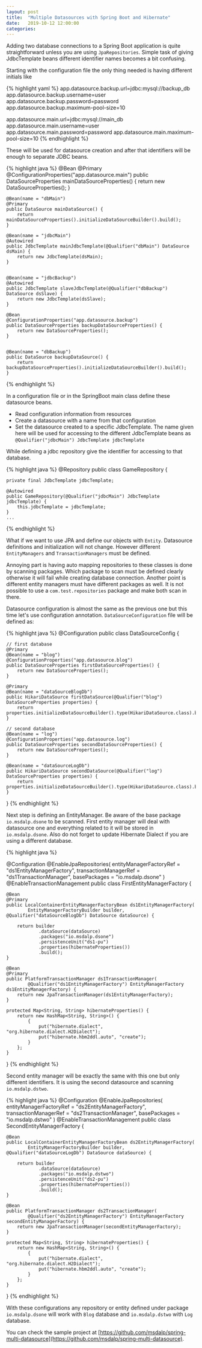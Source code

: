 ```yaml
---
layout: post
title:  "Multiple Datasources with Spring Boot and Hibernate"
date:   2019-10-12 12:00:00
categories:
---
```


Adding two database connections to a Spring Boot application is quite straightforward unless you are using `JpaRepositories`. Simple task of  giving JdbcTemplate beans different identifier names becomes a bit confusing.

Starting with the configuration file the only thing needed is having different initials like 

{% highlight yaml %}
app.datasource.backup.url=jdbc:mysql://backup_db
app.datasource.backup.username=user
app.datasource.backup.password=password
app.datasource.backup.maximum-pool-size=10

app.datasource.main.url=jdbc:mysql://main_db
app.datasource.main.username=user
app.datasource.main.password=password
app.datasource.main.maximum-pool-size=10
{% endhighlight %}

These will be used for datasource creation and after that identifiers will be enough to separate JDBC beans.

{% highlight java %}
    @Bean
    @Primary
    @ConfigurationProperties("app.datasource.main")
    public DataSourceProperties mainDataSourceProperties() {
        return new DataSourceProperties();
    }

    @Bean(name = "dbMain")
    @Primary
    public DataSource mainDataSource() {
        return mainDataSourceProperties().initializeDataSourceBuilder().build();
    }

    @Bean(name = "jdbcMain")
    @Autowired
    public JdbcTemplate mainJdbcTemplate(@Qualifier("dbMain") DataSource dsMain) {
        return new JdbcTemplate(dsMain);
    }


    @Bean(name = "jdbcBackup")
    @Autowired
    public JdbcTemplate slaveJdbcTemplate(@Qualifier("dbBackup") DataSource dsSlave) {
        return new JdbcTemplate(dsSlave);
    }

    @Bean
    @ConfigurationProperties("app.datasource.backup")
    public DataSourceProperties backupDataSourceProperties() {
        return new DataSourceProperties();
    }


    @Bean(name = "dbBackup")
    public DataSource backupDataSource() {
        return backupDataSourceProperties().initializeDataSourceBuilder().build();
    }
{% endhighlight %}

In a configuration file or in the SpringBoot main class define these datasource beans. 
* Read configuration information from resources
* Create a datasource with a name from that configuration
* Set the datasource created to a specific JdbcTemplate. The name given here will be used for accessing to the different JdbcTemplate beans as `@Qualifier("jdbcMain") JdbcTemplate jdbcTemplate`

While defining a jdbc repository give the identifier for accessing to that database. 

{% highlight java %}
@Repository
public class GameRepository {

    private final JdbcTemplate jdbcTemplate;

    @Autowired
    public GameRepository(@Qualifier("jdbcMain") JdbcTemplate jdbcTemplate) {
        this.jdbcTemplate = jdbcTemplate;
    }
    ...
{% endhighlight %}

What if we want to use JPA and define our objects with `Entity`. Datasource definitions and initialization will not change. However different `EntityManagers` and `TransactionManagers` must be defined. 

Annoying part is having auto mapping repositories to these classes is done by scanning packages. Which package to scan must be defined clearly otherwise it will fail while creating database connection. Another point is  different entity managers must have different packages as well. It is not possible to use a `com.test.repositories` package and make both scan in there. 

Datasource configuration is almost the same as the previous one but this time let's use configuration annotation. `DataSourceConfiguration` file will be defined as: 

{% highlight java %}
@Configuration
public class DataSourceConfig {

    // first database
    @Primary
    @Bean(name = "blog")
    @ConfigurationProperties("app.datasource.blog")
    public DataSourceProperties firstDataSourceProperties() {
        return new DataSourceProperties();
    }

    @Primary
    @Bean(name = "dataSourceBlogDb")
    public HikariDataSource firstDataSource(@Qualifier("blog") DataSourceProperties properties) {
        return properties.initializeDataSourceBuilder().type(HikariDataSource.class).build();
    }

    // second database
    @Bean(name = "log")
    @ConfigurationProperties("app.datasource.log")
    public DataSourceProperties secondDataSourceProperties() {
        return new DataSourceProperties();
    }

    @Bean(name = "dataSourceLogDb")
    public HikariDataSource secondDataSource(@Qualifier("log") DataSourceProperties properties) {
        return properties.initializeDataSourceBuilder().type(HikariDataSource.class).build();
    }
}
{% endhighlight %}

Next step is defining an EntityManager. Be aware of the base package `io.msdalp.dsone` to be scanned. First entity manager will deal with datasource one and everything related to it will be stored in `io.msdalp.dsone`. Also do not forget to update Hibernate Dialect if you are using a different database. 

{% highlight java %}

@Configuration
@EnableJpaRepositories(
        entityManagerFactoryRef = "ds1EntityManagerFactory",
        transactionManagerRef = "ds1TransactionManager",
        basePackages = "io.msdalp.dsone"
)
@EnableTransactionManagement
public class FirstEntityManagerFactory {

    @Bean
    @Primary
    public LocalContainerEntityManagerFactoryBean ds1EntityManagerFactory(
            EntityManagerFactoryBuilder builder, @Qualifier("dataSourceBlogDb") DataSource dataSource) {

        return builder
                .dataSource(dataSource)
                .packages("io.msdalp.dsone")
                .persistenceUnit("ds1-pu")
                .properties(hibernateProperties())
                .build();
    }

    @Bean
    @Primary
    public PlatformTransactionManager ds1TransactionManager(
            @Qualifier("ds1EntityManagerFactory") EntityManagerFactory ds1EntityManagerFactory) {
        return new JpaTransactionManager(ds1EntityManagerFactory);
    }

    protected Map<String, String> hibernateProperties() {
        return new HashMap<String, String>() {
            {
                put("hibernate.dialect", "org.hibernate.dialect.H2Dialect");
                put("hibernate.hbm2ddl.auto", "create");
            }
        };
    }
}
{% endhighlight %}

Second entity manager will be exactly the same with this one but only different identifiers. It is using the second datasource and scanning `io.msdalp.dstwo`.

{% highlight java %}
@Configuration
@EnableJpaRepositories(
        entityManagerFactoryRef = "ds2EntityManagerFactory",
        transactionManagerRef = "ds2TransactionManager",
        basePackages = "io.msdalp.dstwo"
)
@EnableTransactionManagement
public class SecondEntityManagerFactory {

    @Bean
    public LocalContainerEntityManagerFactoryBean ds2EntityManagerFactory(
            EntityManagerFactoryBuilder builder, @Qualifier("dataSourceLogDb") DataSource dataSource) {

        return builder
                .dataSource(dataSource)
                .packages("io.msdalp.dstwo")
                .persistenceUnit("ds2-pu")
                .properties(hibernateProperties())
                .build();
    }

    @Bean
    public PlatformTransactionManager ds2TransactionManager(
            @Qualifier("ds2EntityManagerFactory") EntityManagerFactory secondEntityManagerFactory) {
        return new JpaTransactionManager(secondEntityManagerFactory);
    }

    protected Map<String, String> hibernateProperties() {
        return new HashMap<String, String>() {
            {
                put("hibernate.dialect", "org.hibernate.dialect.H2Dialect");
                put("hibernate.hbm2ddl.auto", "create");
            }
        };
    }

}
{% endhighlight %}

With these configurations any repository or entity defined under package `io.msdalp.dsone` will work with `Blog` database and `io.msdalp.dstwo` with `Log` database. 

You can check the sample project at [https://github.com/msdalp/spring-multi-datasource](https://github.com/msdalp/spring-multi-datasource).